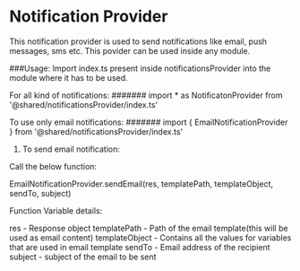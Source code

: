 # Notification Provider

This notification provider is used to send notifications like email, push messages, sms etc. This povider can be used inside any module.

###Usage:
Import index.ts present inside notificationsProvider into the module where it has to be used.

For all kind of notifications:
####### import * as NotificatonProvider from '@shared/notificationsProvider/index.ts'

To use only email notifications:
####### import { EmailNotificationProvider } from '@shared/notificationsProvider/index.ts'

1. To send email notification:

Call the below function:

EmailNotificationProvider.sendEmail(res, templatePath, templateObject, sendTo, subject)

Function Variable details:

res - Response object
templatePath - Path of the email template(this will be used as email content)
templateObject - Contains all the values for variables that are used in email template
sendTo - Email address of the recipient
subject - subject of the email to be sent